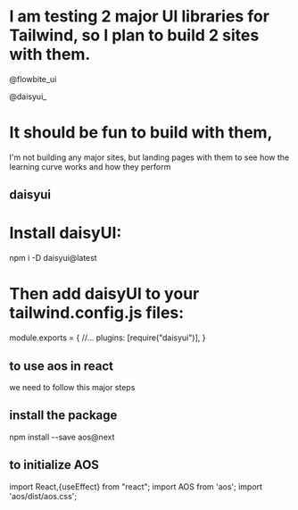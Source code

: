 # I am testing 2 major UI libraries for Tailwind, so I plan to build 2 sites with them.
@flowbite_ui

@daisyui_


# It should be fun to build with them, 

I'm not building any major sites, but landing pages with them to see how the learning curve works and how they perform

## daisyui

# Install daisyUI:
npm i -D daisyui@latest

# Then add daisyUI to your tailwind.config.js files:
module.exports = {
  //...
  plugins: [require("daisyui")],
}
## to use aos in react

we need to follow this major steps

## install the package

npm install --save aos@next

## to initialize AOS

import React,{useEffect} from "react";
import AOS from 'aos';
import 'aos/dist/aos.css';


